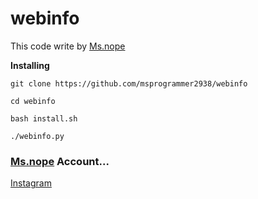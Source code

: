 # webinfo

This code write by [Ms.nope](https://github.com/msprogrammer2938)

**Installing**
```
git clone https://github.com/msprogrammer2938/webinfo

cd webinfo

bash install.sh

./webinfo.py
```
### [Ms.nope](https://github.com/msprogrammer938) Account...

[Instagram](https://instagram.com/programmer2938)
